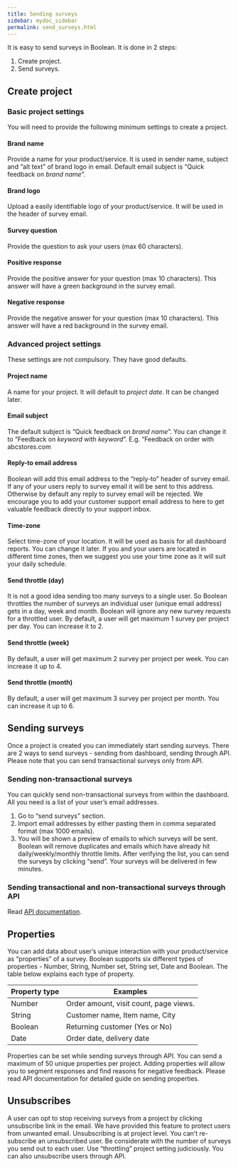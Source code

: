 ```yaml
---
title: Sending surveys
sidebar: mydoc_sidebar
permalink: send_surveys.html
---
```


It is easy to send surveys in Boolean. It is done in 2 steps:
1.	Create project.
2.	Send surveys.

## Create project

### Basic project settings

You will need to provide the following minimum settings to create a project. 

#### Brand name
	
Provide a name for your product/service. It is used in sender name, subject and “alt text” of brand logo in email. Default email subject is “Quick feedback on _brand name_”. 

#### Brand logo

Upload a easily identifiable logo of your product/service. It will be used in the header of survey email. 

#### Survey question

Provide the question to ask your users (max 60 characters).

#### Positive response

Provide the positive answer for your question (max 10 characters). This answer will have a green background in the survey email.

#### Negative response

Provide the negative answer for your question (max 10 characters). This answer will have a red background in the survey email.

### Advanced project settings

These settings are not compulsory. They have good defaults.
#### Project name

A name for your project. It will default to _project date_. It can be changed later.

#### Email subject

The default subject is “Quick feedback on _brand name_”. You can change it to “Feedback on _keyword_ with _keyword_”. E.g. “Feedback on order with abcstores.com

#### Reply-to email address

Boolean will add this email address to the “reply-to” header of survey email. If any of your users reply to survey email it will be sent to this address. Otherwise by default any reply to survey email will be rejected. We encourage you to add your customer support email address to here to get valuable feedback directly to your support inbox.

#### Time-zone

Select time-zone of your location. It will be used as basis for all dashboard reports. You can change it later. If you and your users are located in different time zones, then we suggest you use your time zone as it will suit your daily schedule. 

#### Send throttle (day)

It is not a good idea sending too many surveys to a single user. So Boolean throttles the number of surveys an individual user (unique email address) gets in a day, week and month. Boolean will ignore any new survey requests for a throttled user. By default, a user will get maximum 1 survey per project per day. You can increase it to 2. 

#### Send throttle (week)

By default, a user will get maximum 2 survey per project per week. You can increase it up to 4.

#### Send throttle (month)

By default, a user will get maximum 3 survey per project per month. You can increase it up to 6.

## Sending surveys

Once a project is created you can immediately start sending surveys. There are 2 ways to send surveys - sending from dashboard, sending through API. Please note that you can send transactional surveys only from API.

### Sending non-transactional surveys

You can quickly send non-transactional surveys from within the dashboard. All you need is a list of your user’s email addresses. 
1.	Go to “send surveys” section.
2.	Import email addresses by either pasting them in comma separated format (max 1000 emails).
3.	You will be shown a preview of emails to which surveys will be sent. Boolean will remove duplicates and emails which have already hit daily/weekly/monthly throttle limits. After verifying the list, you can send the surveys by clicking “send”. Your surveys will be delivered in few minutes.


### Sending transactional and non-transactional surveys through API

Read [API documentation](/docs/v1_introduction.html).

## Properties

You can add data about user’s unique interaction with your product/service as “properties” of a survey. Boolean supports six different types of properties - Number, String, Number set, String set, Date and Boolean. The table below explains each type of property.

|Property type|Examples|
|-------------|--------|
|Number|Order amount, visit count, page views.|
|String|Customer name, Item name, City|
|Boolean|Returning customer (Yes or No)|
|Date|Order date, delivery date|

Properties can be set while sending surveys through API. You can send a maximum of 50 unique properties per project. Adding properties will allow you to segment responses and find reasons for negative feedback. Please read API documentation for detailed guide on sending properties.

## Unsubscribes

A user can opt to stop receiving surveys from a project by clicking unsubscribe link in the email. We have provided this feature to protect users from unwanted email. Unsubscribing is at project level. You can’t re-subscribe an unsubscribed user. Be considerate with the number of surveys you send out to each user. Use “throttling” project setting judiciously. You can also unsubscribe users through API.

